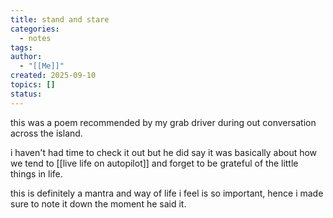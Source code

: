 ```yaml
---
title: stand and stare
categories:
  - notes
tags:
author:
  - "[[Me]]"
created: 2025-09-10
topics: []
status:
---
```

this was a poem recommended by my grab driver during out conversation across the island.

i haven't had time to check it out but he did say it was basically about how we tend to [[live life on autopilot]] and forget to be grateful of the little things in life.

this is definitely a mantra and way of life i feel is so important, hence i made sure to note it down the moment he said it.